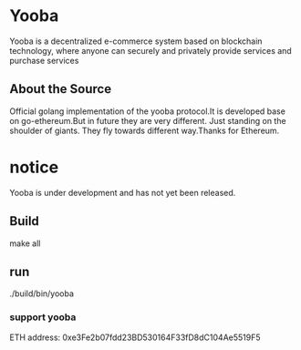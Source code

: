 # Yooba
  Yooba is a decentralized e-commerce system based on blockchain technology, where anyone can securely and privately provide services and purchase services


## About the Source
Official golang implementation of the yooba protocol.It is developed base on go-ethereum.But in future they are very different. 
 Just standing on the shoulder of giants. They fly towards different way.Thanks for Ethereum.
 
 # notice 
Yooba is under development and has not yet been released.
 
 ## Build
 
 make all
 
 ## run
 
 ./build/bin/yooba
 



### support yooba
ETH address: 0xe3Fe2b07fdd23BD530164F33fD8dC104Ae5519F5
